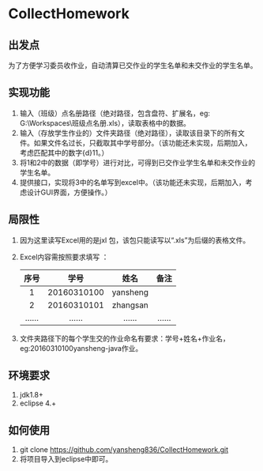 # CollectHomework
## 出发点
为了方便学习委员收作业，自动清算已交作业的学生名单和未交作业的学生名单。  



## 实现功能
1. 输入（班级）点名册路径（绝对路径，包含盘符、扩展名，eg: G:\\Workspaces\\班级点名册.xls），读取表格中的数据。
2. 输入（存放学生作业的）文件夹路径（绝对路径），读取该目录下的所有文件。如果文件名过长，只截取其中学号部分。（该功能还未实现，后期加入，考虑匹配其中的数字{d}11。）
3. 将1和2中的数据（即学号）进行对比，可得到已交作业学生名单和未交作业的学生名单。
4. 提供接口，实现将3中的名单写到excel中。（该功能还未实现，后期加入，考虑设计GUI界面，方便操作。）



## 局限性
1. 因为这里读写Excel用的是jxl 包，该包只能读写以“.xls”为后缀的表格文件。

2. Excel内容需按照要求填写  ：

	| 序号 |    学号     |   姓名   | 备注 |
	| :--: | :---------: | :------: | :--: |
	|  1   | 20160310100 | yansheng |      |
	|  2   | 20160310101 | zhangsan |      |
	|  ……  |     ……      |    ……    |  ……  |


3. 文件夹路径下的每个学生交的作业命名有要求：学号+姓名+作业名，eg:20160310100yansheng-java作业。



## 环境要求

1. jdk1.8+
2. eclipse 4.+  



## 如何使用

1. git clone https://github.com/yansheng836/CollectHomework.git
2. 将项目导入到eclipse中即可。